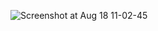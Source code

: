 ![Screenshot at Aug 18 11-02-45](https://github.com/shitiz4553/WaelthyAppFrontend/assets/98811765/5d6d00d5-8f57-4db5-b9b3-40d2d1646b87)

